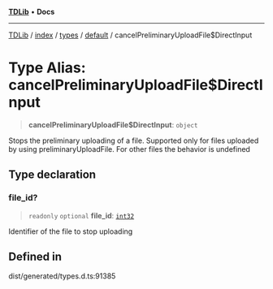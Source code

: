 [**TDLib**](../../../../../../README.md) • **Docs**

***

[TDLib](../../../../../../modules.md) / [index](../../../../../README.md) / [types](../../../README.md) / [default](../README.md) / cancelPreliminaryUploadFile$DirectInput

# Type Alias: cancelPreliminaryUploadFile$DirectInput

> **cancelPreliminaryUploadFile$DirectInput**: `object`

Stops the preliminary uploading of a file. Supported only for files uploaded by using preliminaryUploadFile. For other files the behavior is undefined

## Type declaration

### file\_id?

> `readonly` `optional` **file\_id**: [`int32`](int32.md)

Identifier of the file to stop uploading

## Defined in

dist/generated/types.d.ts:91385

